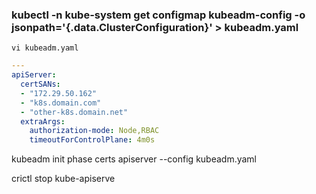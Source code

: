 ### kubectl -n kube-system get configmap kubeadm-config -o jsonpath='{.data.ClusterConfiguration}' > kubeadm.yaml
```shell
vi kubeadm.yaml
```

```yaml
---
apiServer:
  certSANs:
  - "172.29.50.162"
  - "k8s.domain.com"
  - "other-k8s.domain.net"
  extraArgs:
    authorization-mode: Node,RBAC
    timeoutForControlPlane: 4m0s
```

kubeadm init phase certs apiserver --config kubeadm.yaml

crictl stop kube-apiserve